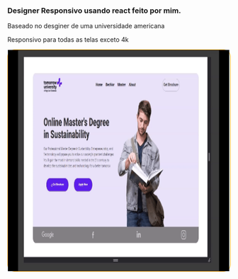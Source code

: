 ### Designer Responsivo usando react feito por mim.

<p>Baseado no desginer de uma universidade americana<p>

<p>Responsivo para todas as telas exceto 4k<p>

<div style="display: flex; border: 1px solid orange; border-radius: 15px;">
<img width="500px" height="500px" src="./src/assets/20240316233244.gif">
<div>